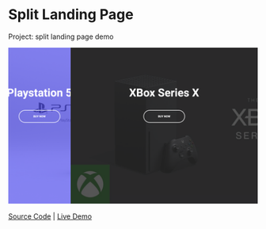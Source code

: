 # Split Landing Page

Project: split landing page demo

![cover](cover.png)

[Source Code](./README.md) | [Live Demo](https://gattuso.dev/js-projects/split-landing/index)

